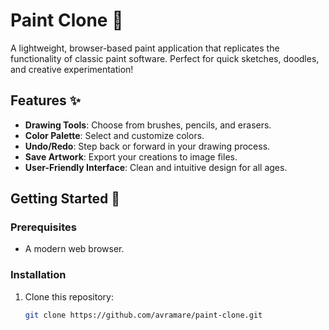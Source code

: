 # Paint Clone 🎨  

A lightweight, browser-based paint application that replicates the functionality of classic paint software. Perfect for quick sketches, doodles, and creative experimentation!  

## Features ✨  
- **Drawing Tools**: Choose from brushes, pencils, and erasers.  
- **Color Palette**: Select and customize colors.  
- **Undo/Redo**: Step back or forward in your drawing process.  
- **Save Artwork**: Export your creations to image files.  
- **User-Friendly Interface**: Clean and intuitive design for all ages.  

## Getting Started 🚀  

### Prerequisites  
- A modern web browser.  

### Installation  
1. Clone this repository:  
   ```bash  
   git clone https://github.com/avramare/paint-clone.git  

